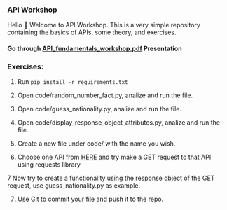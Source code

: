 ### API Workshop
Hello 👋
Welcome to API Workshop. This is a very simple repository containing the basics of APIs, some theory, and exercises.


#### Go through [API_fundamentals_workshop.pdf](./API_fundamentals_workshop.pdf) Presentation


### Exercises:
1. Run `pip install -r requirements.txt`

2. Open code/random_number_fact.py, analize and run the file.

3. Open code/guess_nationality.py, analize and run the file.

4. Open code/display_response_object_attributes.py, analize and run the file. 

5. Create a new file under code/ with the name you wish.

6. Choose one API from [HERE](https://mixedanalytics.com/blog/list-actually-free-open-no-auth-needed-apis/) and try make a GET request to that API using requests library

7 Now try to create a functionality using the response object of the GET request, use guess_nationality.py as example.

7. Use Git to commit your file and push it to the repo.
